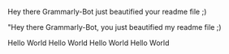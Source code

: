 Hey there Grammarly-Bot just beautified your readme file ;) 

 

"Hey there Grammarly-Bot, you just beautified my readme file ;)

Hello World
Hello World
Hello World
Hello World
